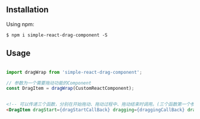 ## Installation

Using npm:
```shell
$ npm i simple-react-drag-component -S
```

## Usage

```js

import dragWrap from 'simple-react-drag-component';

// 参数为一个需要拖动功能的Component
const DragItem = dragWrap(CustomReactComponent);

```

```html

<!-- 可以传递三个函数，分别在开始拖动、拖动过程中、拖动结束时调用。(三个函数第一个参数都是当前组件对应的props，拖动中函数增加一个参数，类型object，记录当前组建的left和top) -->
<DragItem dragStart={dragStartCallBack} dragging={draggingCallBack} dragEnd={dragEndCallback} />

```
